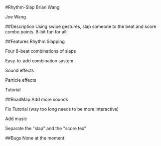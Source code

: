 #Rhythm-Slap
Brian Wang

Joe Wang

##Description
Using swipe gestures, slap someone to the beat and score combo points. 8-bit fun for all!

##Features
Rhythm Slapping

Four 8-beat combinations of slaps

Easy-to-add combination system.

Sound effects

Particle effects

Tutorial

##RoadMap
Add more sounds

Fix Tutorial (way too long needs to be more interactive)

Add music

Separate the "slap" and the "score tex"

##Bugs
None at the moment
